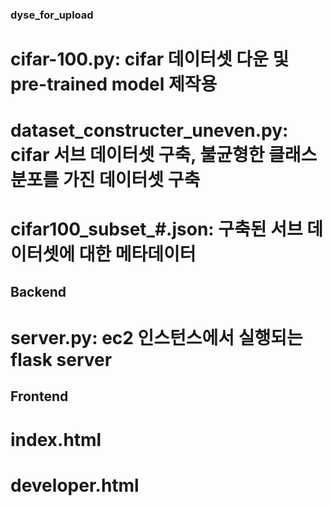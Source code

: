 ### dyse_for_upload

# cifar-100.py: cifar 데이터셋 다운 및 pre-trained model 제작용
# dataset_constructer_uneven.py: cifar 서브 데이터셋 구축, 불균형한 클래스 분포를 가진 데이터셋 구축
# cifar100_subset_#.json: 구축된 서브 데이터셋에 대한 메타데이터

## Backend
# server.py: ec2 인스턴스에서 실행되는 flask server

## Frontend
# index.html
# developer.html
